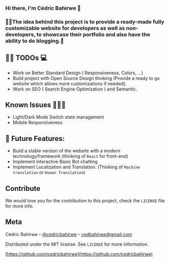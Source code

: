 ### Hi there, I'm Cédric Bahirwe 👋

### 🎉📖The idea behind this project is to provide a ready-made fully customizable website for developers as well as non-developers, to showcase their portfolio and also have the ability to do blogging.🎉



## ✍🏽 TODOs 💻

- Work on Better Standard Design ( Responsiveness, Colors, ...)
- Build project with Open Source Design thinking (Provide a ready to go website which allows more customizations if needed).
- Work on SEO ( Search Engine Optimization ) and Semantic.

## Known Issues 🧑🏽‍🔧
- Light/Dark Mode Switch state management 
- Mobile Responsiveness
## 🔐 Future Features:

- Build a stable version of the website with a modern technology/framework (thinking of `React` for front-end)
- Implement interactive Basic Bot chatting
- Implement Localization and Translation. (Thinking of `Machine translation` or `Human Translation`)


## Contribute

We would love you for the contribution to this project, check the ``LICENSE`` file for more info.

## Meta

Cédric Bahirwe – [@cedricbahirwe](https://twitter.com/cedricbahirwe) – cedbahirwe@gmail.com

Distributed under the MIT license. See ``LICENSE`` for more information.

[https://github.com/cedricbahirwe](https://github.com/cedricbahirwe)
